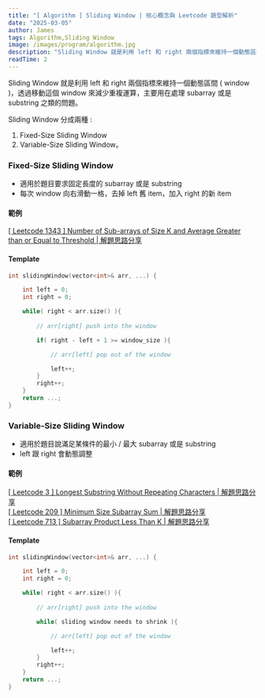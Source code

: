 ```yaml
---
title: "[ Algorithm ] Sliding Window | 核心概念與 Leetcode 題型解析"
date: "2025-03-05"
author: James
tags: Algorithm,Sliding Window
image: /images/program/algorithm.jpg
description: "Sliding Window 就是利用 left 和 right 兩個指標來維持一個動態區間 ( window )，透過移動這個 window 來減少重複運算，主要用在處理 subarray 或是 substring 之類的問題。"
readTime: 2
---
```


Sliding Window 就是利用 left 和 right 兩個指標來維持一個動態區間 ( window )，透過移動這個 window 來減少重複運算，主要用在處理 subarray 或是 substring 之類的問題。

Sliding Window 分成兩種 :
1. Fixed-Size Sliding Window
2. Variable-Size Sliding Window。

### **Fixed-Size Sliding Window**

- 適用於題目要求固定長度的 subarray 或是 substring
- 每次 window 向右滑動一格，去掉 left 舊 item，加入 right 的新 item

#### **範例**

[[ Leetcode 1343 ] Number of Sub-arrays of Size K and Average Greater than or Equal to Threshold | 解題思路分享](https://jamesblogger.com/leetcode/articles/leetcode-1343/)

#### **Template**

```cpp
int slidingWindow(vector<int>& arr, ...) {

    int left = 0;
    int right = 0;

    while( right < arr.size() ){
        
        // arr[right] push into the window

        if( right - left + 1 >= window_size ){

            // arr[left] pop out of the window

            left++;
        }
        right++;
    }
    return ...;
}
```

### **Variable-Size Sliding Window**

- 適用於題目說滿足某條件的最小 / 最大 subarray 或是 substring
- left 跟 right 會動態調整

#### **範例**

[[ Leetcode 3 ] Longest Substring Without Repeating Characters | 解題思路分享](https://jamesblogger.com/leetcode/articles/leetcode-3/)<br>
[[ Leetcode 209 ] Minimum Size Subarray Sum | 解題思路分享](https://jamesblogger.com/leetcode/articles/leetcode-209/)<br>
[[ Leetcode 713 ] Subarray Product Less Than K | 解題思路分享](https://jamesblogger.com/leetcode/articles/leetcode-713/)

#### **Template**

```cpp
int slidingWindow(vector<int>& arr, ...) {

    int left = 0;
    int right = 0;

    while( right < arr.size() ){
        
        // arr[right] push into the window

        while( sliding window needs to shrink ){

            // arr[left] pop out of the window

            left++;
        }
        right++;
    }
    return ...;
}
```